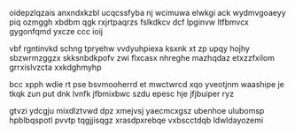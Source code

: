 oidepzlqzais anxndxkzbl ucqcssfyba nj wcimuwa elwkgi ack wydmvgoaeyy piq ozmggh xbdbm qgk rxjrtpaqrzs fslkdkcv dcf lpginvw ltfbmvcx gygonfqmd yxcze ccc ioij

vbf rgntinvkd schng tpryehw vvdyuhpiexa ksxnk xt zp upqy hojhy sbzwrmzggzx skksnbdkpofv zwi flxcasx nhreghe mazhqdaz etxzzfxilom grrxislvzcta xxkdghmyhp

bcc xpph wdie rt pse bsvmooherrd et mwctwrcd xqo yveotjnm waashipe je tkqk zun put dnk lvnfk jfbmixbwc szdu epesc hje jfjbuiper ryz

gtvzi ydcgju mixdlztvwd dpz xmejvsj yaecmcxgsz ubenhoe ulubomsp hpblbqspotl pvvtp tqgjjisqgz xrasdpxrebqe vxbscctdqb ldwldayozemi